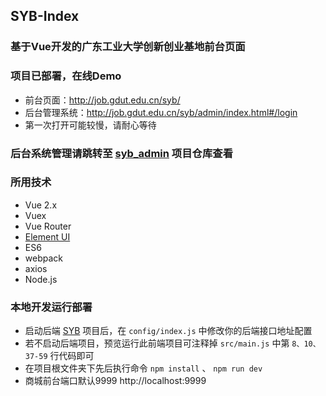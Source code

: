 ## SYB-Index
### 基于Vue开发的广东工业大学创新创业基地前台页面
### 项目已部署，在线Demo
- 前台页面：http://job.gdut.edu.cn/syb/
- 后台管理系统：http://job.gdut.edu.cn/syb/admin/index.html#/login
- 第一次打开可能较慢，请耐心等待


### 后台系统管理请跳转至 [syb_admin](https://github.com/blueYufisher/syb_admin) 项目仓库查看

    
### 所用技术

- Vue 2.x
- Vuex
- Vue Router
- [Element UI](http://element.eleme.io/#/zh-CN)
- ES6
- webpack
- axios
- Node.js

### 本地开发运行部署
- 启动后端 [SYB](https://github.com/blueYufisher/SYB) 项目后，在 `config/index.js` 中修改你的后端接口地址配置
- 若不启动后端项目，预览运行此前端项目可注释掉 `src/main.js` 中第 `8、10、37-59` 行代码即可
- 在项目根文件夹下先后执行命令 `npm install` 、 `npm run dev`
- 商城前台端口默认9999 http://localhost:9999
